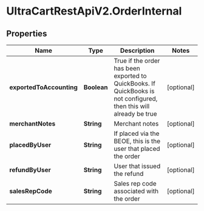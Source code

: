 # UltraCartRestApiV2.OrderInternal

## Properties
Name | Type | Description | Notes
------------ | ------------- | ------------- | -------------
**exportedToAccounting** | **Boolean** | True if the order has been exported to QuickBooks. If QuickBooks is not configured, then this will already be true | [optional] 
**merchantNotes** | **String** | Merchant notes | [optional] 
**placedByUser** | **String** | If placed via the BEOE, this is the user that placed the order | [optional] 
**refundByUser** | **String** | User that issued the refund | [optional] 
**salesRepCode** | **String** | Sales rep code associated with the order | [optional] 


